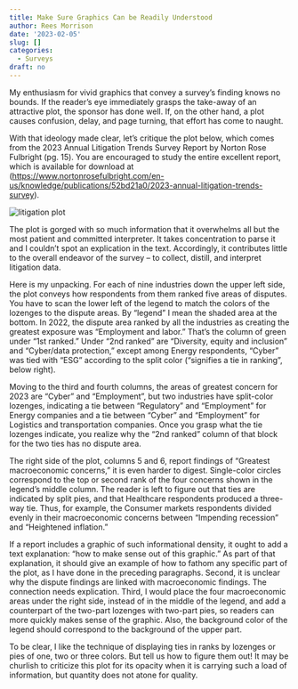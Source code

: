 ```yaml
---
title: Make Sure Graphics Can be Readily Understood
author: Rees Morrison
date: '2023-02-05'
slug: []
categories:
  - Surveys
draft: no
---
```


My enthusiasm for vivid graphics that convey a survey’s finding knows no bounds.  If the reader’s eye immediately grasps the take-away of an attractive plot, the sponsor has done well.  If, on the other hand, a plot causes confusion, delay, and page turning, that effort has come to naught.

With that ideology made clear, let’s critique the plot below, which comes from the 2023 Annual Litigation Trends Survey Report by Norton Rose Fulbright (pg. 15).  You are encouraged to study the entire excellent report, which is available for download at (https://www.nortonrosefulbright.com/en-us/knowledge/publications/52bd21a0/2023-annual-litigation-trends-survey).

![litigation plot](/media/Norton2023Lit.png)

The plot is gorged with so much information that it overwhelms all but the most patient and committed interpreter.  It takes concentration to parse it and I couldn’t spot an explication in the text.  Accordingly, it contributes little to the overall endeavor of the survey – to collect, distill, and interpret litigation data.  

Here is my unpacking.  For each of nine industries down the upper left side, the plot conveys how respondents from them ranked five areas of disputes.  You have to scan the lower left of the legend to match the colors of the lozenges to the dispute areas.  By “legend” I mean the shaded area at the bottom.  In 2022, the dispute area ranked by all the industries as creating the greatest exposure was “Employment and labor.” That’s the column of green under “1st ranked.”  Under “2nd ranked” are “Diversity, equity and inclusion” and “Cyber/data protection,” except among Energy respondents, “Cyber” was tied with “ESG” according to the split color (“signifies a tie in ranking”, below right).  

Moving to the third and fourth columns, the areas of greatest concern for 2023 are “Cyber” and “Employment”, but two industries have split-color lozenges, indicating a tie between “Regulatory” and “Employment” for Energy companies and a tie between “Cyber” and “Employment” for Logistics and transportation companies.  Once you grasp what the tie lozenges indicate, you realize why the “2nd ranked” column of that block for the two ties has no dispute area.    

The right side of the plot, columns 5 and 6, report findings of “Greatest macroeconomic concerns,” it is even harder to digest.   Single-color circles correspond to the top or second rank of the four concerns shown in the legend’s middle column.  The reader is left to figure out that ties are indicated by split pies, and that Healthcare respondents produced a three-way tie.  Thus, for example, the Consumer markets respondents divided evenly in their macroeconomic concerns between “Impending recession” and “Heightened inflation.” 

If a report includes a graphic of such informational density, it ought to add a text explanation: “how to make sense out of this graphic.”  As part of that explanation, it should give an example of how to fathom any specific part of the plot, as I have done in the preceding paragraphs.  Second, it is unclear why the dispute findings are linked with macroeconomic findings.  The connection needs explication.  Third, I would place the four macroeconomic areas under the right side, instead of in the middle of the legend, and add a counterpart of the two-part lozenges with two-part pies, so readers can more quickly makes sense of the graphic.   Also, the background color of the legend should correspond to the background of the upper part.  

To be clear, I like the technique of displaying ties in ranks by lozenges or pies of one, two or three colors.   But tell us how to figure them out!  It may be churlish to criticize this plot for its opacity when it is carrying such a load of information, but quantity does not atone for quality. 

<!-- End of post -->
